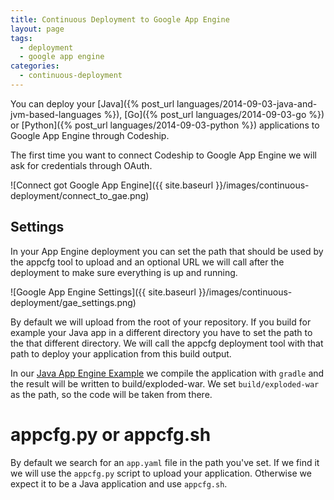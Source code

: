 ```yaml
---
title: Continuous Deployment to Google App Engine
layout: page
tags:
  - deployment
  - google app engine
categories:
  - continuous-deployment
---
```

You can deploy your [Java]({% post_url languages/2014-09-03-java-and-jvm-based-languages %}), [Go]({% post_url languages/2014-09-03-go %}) or [Python]({% post_url languages/2014-09-03-python %}) applications to Google App Engine through Codeship.

The first time you want to connect Codeship to Google App Engine we will
ask for credentials through OAuth.

![Connect got Google App Engine]({{ site.baseurl }}/images/continuous-deployment/connect_to_gae.png)

## Settings

In your App Engine deployment you can set the path that should be used by
the appcfg tool to upload and an optional URL we will call after the deployment
to make sure everything is up and running.

![Google App Engine Settings]({{ site.baseurl }}/images/continuous-deployment/gae_settings.png)

By default we will upload from the root of your repository. If you build for
example your Java app in a different directory you have to set the path to the
that different directory. We will call the appcfg deployment tool with that path
to deploy your application from this build output.

In our [Java App Engine Example](https://github.com/CodeshipExamples/java-app-engine)
we compile the application with ```gradle``` and the result will be written to
build/exploded-war. We set ```build/exploded-war``` as the path, so the code will
be taken from there.

# appcfg.py or appcfg.sh

By default we search for an ```app.yaml``` file in the path you've set. If we
find it we will use the ```appcfg.py``` script to upload your application. Otherwise we
expect it to be a Java application and use ```appcfg.sh```.
